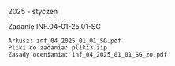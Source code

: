 2025 - styczeń

Zadanie INF.04-01-25.01-SG

    Arkusz: inf_04_2025_01_01_SG.pdf
    Pliki do zadania: pliki3.zip
    Zasady oceniania: inf_04_2025_01_01_SG_zo.pdf
